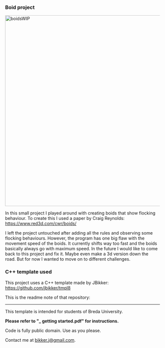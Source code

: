 ### Boid project

<img width="622" alt="boidsWIP" src="https://github.com/user-attachments/assets/093cdd5f-27de-4ff7-9410-1de29deddff6" />

In this small project I played around with creating boids that show flocking behaviour.
To create this I used a paper by Craig Reynolds: https://www.red3d.com/cwr/boids/

I left the project untouched after adding all the rules and observing some flocking behaviours. 
However, the program has one big flaw with the movement speed of the boids. 
It currently shifts way too fast and the boids basically always go with maximum speed.
In the future I would like to come back to this project and fix it. Maybe even make a 3d version down the road.
But for now I wanted to move on to different challenges. 


### C++ template used
This project uses a C++ template made by JBikker:
https://github.com/jbikker/tmpl8

This is the readme note of that repository:

-----------------------------------------------------------

This template is intended for students of Breda University.

**Please refer to "_ getting started.pdf" for instructions.**

Code is fully public domain. Use as you please.

Contact me at bikker.j@gmail.com.
